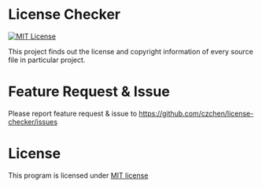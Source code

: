 # License Checker
[![MIT License](http://img.shields.io/badge/license-MIT-brightgreen.svg)](http://opensource.org/licenses/MIT)

This project finds out the license and copyright information of every source
file in particular project.

# Feature Request & Issue

Please report feature request & issue to <https://github.com/czchen/license-checker/issues>

# License

This program is licensed under [MIT license](http://opensource.org/licenses/MIT)
